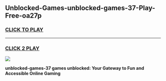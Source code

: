 
## Unblocked-Games-unblocked-games-37-Play-Free-oa27p
<h3>
<a href="https://premium76.site?title=unblocked-games-37&ref=09A">CLICK TO PLAY</a></h3>
<hr>

<h3>
<a href="https://premium76.site?title=unblocked-games-37&ref=09A">CLICK 2 PLAY</a>
  
</h3>

<a href="https://premium76.site?title=unblocked-games-37&ref=09A"><img src="https://clearcache.store/games.png"></a>


**unblocked-games-37 games unblocked: Your Gateway to Fun and Accessible Online Gaming**
